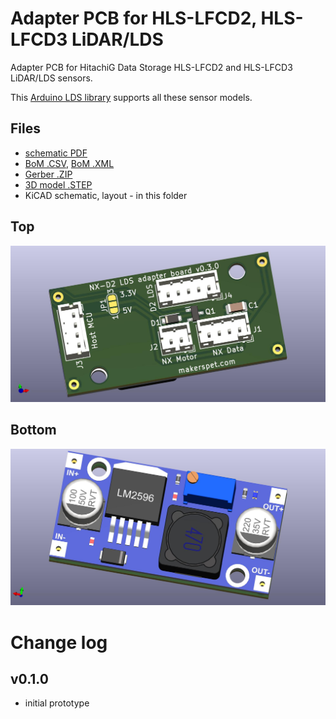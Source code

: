# Adapter PCB for HLS-LFCD2, HLS-LFCD3 LiDAR/LDS

Adapter PCB for HitachiG Data Storage HLS-LFCD2 and HLS-LFCD3 LiDAR/LDS sensors.

This [Arduino LDS library](https://github.com/kaiaai/LDS) supports all these sensor models.

## Files
- [schematic PDF](output/hls_adapter_schematic.pdf)
- [BoM .CSV](output/hls_adapter_BoM.csv), [BoM .XML](output/hls_adapter_BoM.xml)
- [Gerber .ZIP](output/hls_adapter_gerber.zip)
- [3D model .STEP](output/hls_adapter_adapter.step)
- KiCAD schematic, layout - in this folder

## Top
![PCB 3D view from top](output/hls_adapter_top.jpg)

## Bottom
![PCB 3D view from top](output/hls_adapter_bottom.jpg)

# Change log

## v0.1.0
- initial prototype